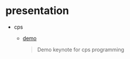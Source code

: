 # presentation

* cps

  * [demo](https://presentation.yzchen.tw/cps/demo)

    > Demo keynote for cps programming

